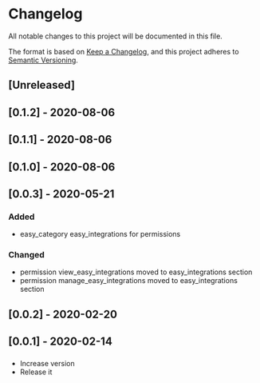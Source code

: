 # Changelog

All notable changes to this project will be documented in this file.

The format is based on [Keep a Changelog](https://keepachangelog.com/en/1.0.0/),
and this project adheres to [Semantic Versioning](https://semver.org/spec/v2.0.0.html).

## [Unreleased]

## [0.1.2] - 2020-08-06

## [0.1.1] - 2020-08-06

## [0.1.0] - 2020-08-06

## [0.0.3] - 2020-05-21
### Added
- easy_category easy_integrations for permissions

### Changed
- permission view_easy_integrations moved to easy_integrations section
- permission manage_easy_integrations moved to easy_integrations section


## [0.0.2] - 2020-02-20

## [0.0.1] - 2020-02-14
### 
###
###
###
###
- Increase version
- Release it
